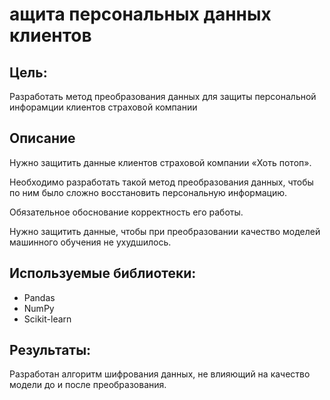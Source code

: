 # ащита персональных данных клиентов

## Цель:

Разработать метод преобразования данных для защиты персональной инфорамции клиентов страховой компании

## Описание

Нужно защитить данные клиентов страховой компании «Хоть потоп».

Необходимо разработать такой метод преобразования данных, чтобы по ним было сложно восстановить персональную информацию.

Обязательное обоснование корректность его работы.

Нужно защитить данные, чтобы при преобразовании качество моделей машинного обучения не ухудшилось.

## Используемые библиотеки:
- Pandas
- NumPy
- Scikit-learn

## Результаты:

Разработан алгоритм шифрования данных, не влияющий на качество модели до и после преобразования.
